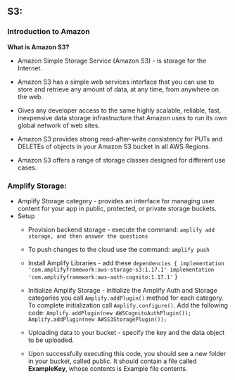 ## S3:


### Introduction to Amazon

**What is Amazon S3?**
* Amazon Simple Storage Service (Amazon S3) - is storage for the Internet.
* Amazon S3 has a simple web services interface that you can use to store and retrieve any amount of data, at any time, from anywhere on the web.
* Gives any developer access to the same highly scalable, reliable, fast, inexpensive data storage infrastructure that Amazon uses to run its own global network of web sites.

* Amazon S3 provides strong read-after-write consistency for PUTs and DELETEs of objects in your Amazon S3 bucket in all AWS Regions.

* Amazon S3 offers a range of storage classes designed for different use cases.


### Amplify Storage:
* Amplify Storage category - provides an interface for managing user content for your app in public, protected, or private storage buckets.
* Setup
    - Provision backend storage - execute the command:
      `amplify add storage, and then answer the questions`
    - To push changes to the cloud use the command: `amplify push`
    - Install Amplify Libraries - add these
      `dependencies {
      implementation 'com.amplifyframework:aws-storage-s3:1.17.1'
      implementation 'com.amplifyframework:aws-auth-cognito:1.17.1'`
      }
    - Initialize Amplify Storage - initialize the Amplify Auth and Storage categories you call `Amplify.addPlugin()` method for each category. To complete initialization call  `Amplify.configure()`.
      Add the following code:
      `Amplify.addPlugin(new AWSCognitoAuthPlugin());
      Amplify.addPlugin(new AWSS3StoragePlugin());`

    - Uploading data to your bucket - specify the key and the data object to be uploaded.
    - Upon successfully executing this code, you should see a new folder in your bucket, called public. It should contain a file called **ExampleKey**, whose contents is Example file contents.
